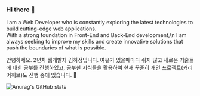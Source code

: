 ### Hi there 👋
I am a Web Developer who is constantly exploring the latest technologies to build cutting-edge web applications.<br/>
With a strong foundation in Front-End and Back-End development,\n I am always seeking to improve my skills and create innovative solutions that push the boundaries of what is possible.

안녕하세요. 2년차 웹개발자 김하정입니다.
여유가 있을때마다 쉬지 않고 새로운 기술들에 대한 공부를 진행하였고, 공부한 지식들을 활용하여 현재 꾸준히 개인 프로젝트(커리어허브)도 진행 중에 있습니다. 🌱

![Anurag's GitHub stats](https://github-readme-stats.vercel.app/api?username=hannah3406&show_icons=true&theme=radical)


